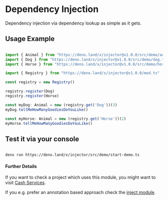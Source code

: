 # Dependency Injection

Dependency injection via dependency lookup as simple as it gets.

## Usage Example

```ts

import { Animal } from "https://deno.land/x/injector@v1.0.0/src/demo/animal.ts" // for demo
import { Dog } from "https://deno.land/x/injector@v1.0.0/src/demo/dog.ts" // for demo
import { Horse } from "https://deno.land/x/injector@v1.0.0/src/demo/horse.ts" // for demo

import { Registry } from "https://deno.land/x/injector@v1.0.0/mod.ts"

const registry = new Registry()

registry.register(Dog)
registry.register(Horse)

const myDog: Animal = new (registry.get('Dog'))(3)
myDog.tellMeHowManyGoodiesDoYouLike()

const myHorse: Animal = new (registry.get('Horse'))(2)
myHorse.tellMeHowManyGoodiesDoYouLike()


```


## Test it via your console

```sh

deno run https://deno.land/x/injector/src/demo/start-demo.ts

```


  
#### Further Details
If you want to check a project which uses this module, you might want to visit [Cash Services](https://github.com/distributed-ledger-technology/cash-services/blob/main/volatility-farmer/start-volatility-farmer.ts#L26-L37).  




If you e.g. prefer an annotation based approach check the [inject module](https://deno.land/x/inject).

